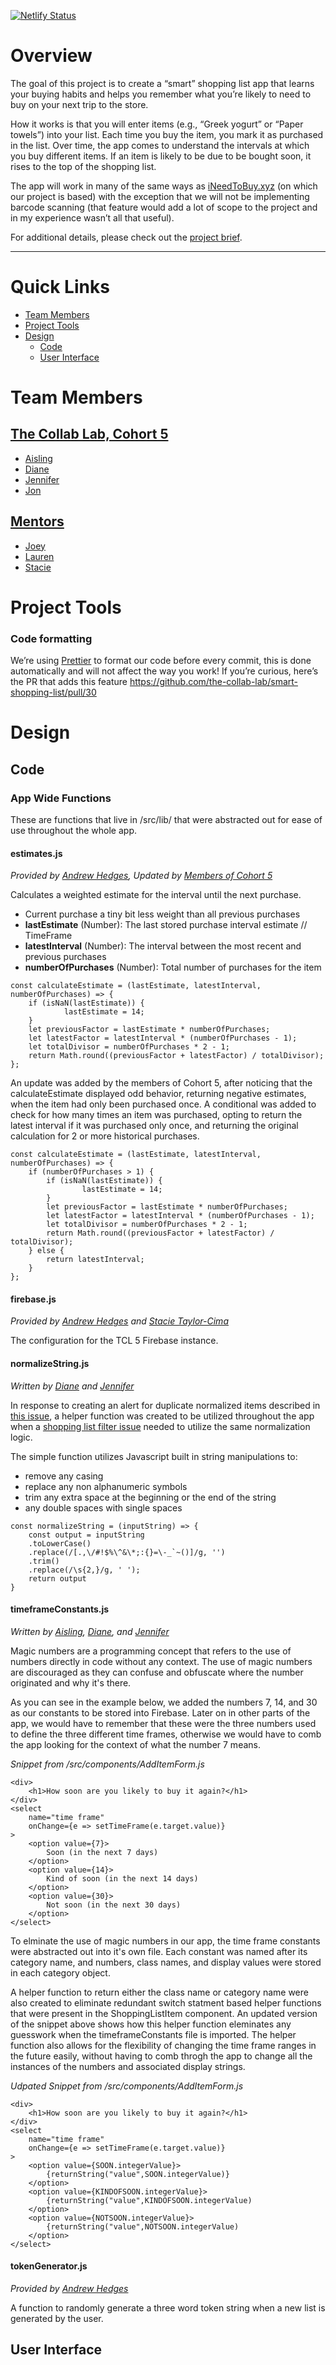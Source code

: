 [![Netlify Status](https://api.netlify.com/api/v1/badges/5a89f402-2b1f-44ed-a723-07b7cbacd75f/deploy-status)](https://app.netlify.com/sites/tcl-5-smart-shopping-list/deploys)

# Overview

The goal of this project is to create a “smart” shopping list app that learns your buying habits and helps you remember what you’re likely to need to buy on your next trip to the store.

How it works is that you will enter items (e.g., “Greek yogurt” or “Paper towels”) into your list. Each time you buy the item, you mark it as purchased in the list. Over time, the app comes to understand the intervals at which you buy different items. If an item is likely to be due to be bought soon, it rises to the top of the shopping list.

The app will work in many of the same ways as [iNeedToBuy.xyz](https://app.ineedtobuy.xyz/) (on which our project is based) with the exception that we will not be implementing barcode scanning (that feature would add a lot of scope to the project and in my experience wasn’t all that useful).

For additional details, please check out the [project brief](PROJECT-BRIEF.md).

<hr>

# Quick Links
- [Team Members](#team-members)
- [Project Tools](#project-tools)
- [Design](#design)
  - [Code](#code)
  - [User Interface](#user-interface)

# Team Members
## [The Collab Lab, Cohort 5](https://the-collab-lab.codes/about-us#cohort-5)
- [Aisling](https://github.com/AshlingH)
- [Diane](https://github.com/dkimlim)
- [Jennifer](https://github.com/jendevelops)
- [Jon](https://github.com/jonbascos)

## [Mentors](https://the-collab-lab.codes/about-us#mentors)
- [Joey](https://github.com/joeylaguna)
- [Lauren](https://github.com/laurenmbeatty)
- [Stacie](https://github.com/stacietaylorcima)


# Project Tools
### Code formatting

We’re using [Prettier](https://prettier.io/) to format our code before every commit, this is done automatically and will not affect the way you work!
If you’re curious, here’s the PR that adds this feature https://github.com/the-collab-lab/smart-shopping-list/pull/30

# Design
## Code
### App Wide Functions
These are functions that live in /src/lib/ that were abstracted out for ease of use throughout the whole app.

#### estimates.js
<em>Provided by [Andrew Hedges](https://github.com/segdeha), Updated by [Members of Cohort 5](https://the-collab-lab.codes/about-us#cohort-5)</em>

 Calculates a weighted estimate for the interval until the next purchase.
 * Current purchase a tiny bit less weight than all previous purchases
 * <b>lastEstimate</b> (Number): The last stored purchase interval estimate // TimeFrame
 * <b>latestInterval</b> (Number): The interval between the most recent and previous purchases
 * <b>numberOfPurchases</b> (Number): Total number of purchases for the item




```
const calculateEstimate = (lastEstimate, latestInterval, numberOfPurchases) => {
    if (isNaN(lastEstimate)) {
            lastEstimate = 14;
    }
    let previousFactor = lastEstimate * numberOfPurchases;
    let latestFactor = latestInterval * (numberOfPurchases - 1);
    let totalDivisor = numberOfPurchases * 2 - 1;
    return Math.round((previousFactor + latestFactor) / totalDivisor);
};

```

An update was added by the members of Cohort 5, after noticing that the calculateEstimate displayed odd behavior, returning negative estimates, when the item had only been purchased once. A conditional was added to check for how many times an item was purchased, opting to return the latest interval if it was purchased only once, and returning the original calculation for 2 or more historical purchases.



```
const calculateEstimate = (lastEstimate, latestInterval, numberOfPurchases) => {
    if (numberOfPurchases > 1) {
        if (isNaN(lastEstimate)) {
                lastEstimate = 14;
        }
        let previousFactor = lastEstimate * numberOfPurchases;
        let latestFactor = latestInterval * (numberOfPurchases - 1);
        let totalDivisor = numberOfPurchases * 2 - 1;
        return Math.round((previousFactor + latestFactor) / totalDivisor);
    } else {
        return latestInterval;
    }
};
```

#### firebase.js

<em>Provided by [Andrew Hedges](https://github.com/segdeha) and [Stacie Taylor-Cima](https://github.com/stacietaylorcima)</em>

The configuration for the TCL 5 Firebase instance.


#### normalizeString.js

<em>Written by [Diane](https://github.com/dkimlim) and [Jennifer](https://github.com/jendevelops)</em>

In response to creating an alert for duplicate normalized items described in [this issue](https://github.com/the-collab-lab/tcl-5-smart-shopping-list/issues/7), a helper function was created to be utilized throughout the app when a [shopping list filter issue](https://github.com/the-collab-lab/tcl-5-smart-shopping-list/issues/10) needed to utilize the same normalization logic.

The simple function utilizes Javascript built in string manipulations to:
- remove any casing
- replace any non alphanumeric symbols
- trim any extra space at the beginning or the end of the string
- any double spaces with single spaces

```
const normalizeString = (inputString) => {
    const output = inputString
    .toLowerCase()
    .replace(/[.,\/#!$%\^&\*;:{}=\-_`~()]/g, '')
    .trim()
    .replace(/\s{2,}/g, ' ');
    return output
}
```

#### timeframeConstants.js
<em>Written by [Aisling](https://github.com/AshlingH), [Diane](https://github.com/dkimlim), and [Jennifer](https://github.com/jendevelops)</em>

Magic numbers are a programming concept that refers to the use of numbers directly in code without any context. The use of magic numbers are discouraged as they can confuse and obfuscate where the number originated and why it's there.

As you can see in the example below, we added the numbers 7, 14, and 30 as our constants to be stored into Firebase. Later on in other parts of the app, we would have to remember that these were the three numbers used to define the three different time frames, otherwise we would have to comb the app looking for the context of what the number 7 means.

<em>Snippet from /src/components/AddItemForm.js</em>
```
<div>
    <h1>How soon are you likely to buy it again?</h1>
</div>
<select
    name="time frame"
    onChange={e => setTimeFrame(e.target.value)}
>
    <option value={7}>
        Soon (in the next 7 days)
    </option>
    <option value={14}>
        Kind of soon (in the next 14 days)
    </option>
    <option value={30}>
        Not soon (in the next 30 days)
    </option>
</select>

```

To elminate the use of magic numbers in our app, the time frame constants were abstracted out into it's own file. Each constant was named after its category name, and numbers, class names, and display values were stored in each category object.

A helper function to return either the class name or category name were also created to eliminate redundant switch statment based helper functions that were present in the ShoppingListItem component. An updated version of the snippet above shows how this helper function eleminates any guesswork when the timeframeConstants file is imported. The helper function also allows for the flexibility of changing the time frame ranges in the future easily, without having to comb throgh the app to change all the instances of the numbers and associated display strings.

<em>Udpated Snippet from /src/components/AddItemForm.js</em>
```
<div>
    <h1>How soon are you likely to buy it again?</h1>
</div>
<select
    name="time frame"
    onChange={e => setTimeFrame(e.target.value)}
>
    <option value={SOON.integerValue}>
        {returnString("value",SOON.integerValue)}
    </option>
    <option value={KINDOFSOON.integerValue}>
        {returnString("value",KINDOFSOON.integerValue)
    </option>
    <option value={NOTSOON.integerValue}>
        {returnString("value",NOTSOON.integerValue)
    </option>
</select>
```

#### tokenGenerator.js
<em>Provided by [Andrew Hedges](https://github.com/segdeha)</em>

A function to randomly generate a three word token string when a new list is generated by the user.

## User Interface
